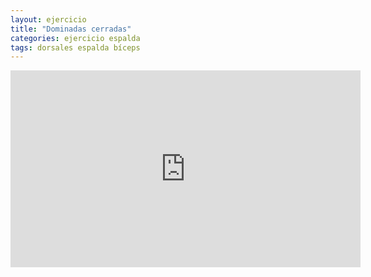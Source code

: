```yaml
---
layout: ejercicio
title: "Dominadas cerradas"
categories: ejercicio espalda
tags: dorsales espalda bíceps
---
```


<div class="video-responsive">
<iframe width="560" height="315" src="https://www.youtube.com/embed/ImiUDYdhgdg" title="YouTube video player" frameborder="0" allow="accelerometer; autoplay; clipboard-write; encrypted-media; gyroscope; picture-in-picture" allowfullscreen></iframe></div>
